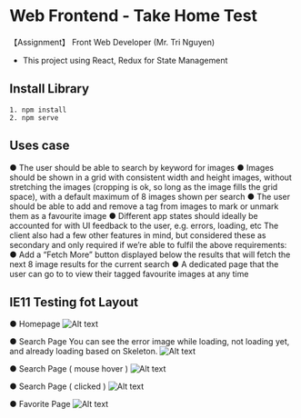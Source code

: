 # Web Frontend - Take Home Test

【Assignment】 Front Web Developer (Mr. Tri Nguyen)
* This project using React, Redux for State Management

## Install Library

```
1. npm install
2. npm serve
```

## Uses case

● The user should be able to search by keyword for images
● Images should be shown in a grid with consistent width and height images, without
stretching the images (cropping is ok, so long as the image fills the grid space), with a
default maximum of 8 images shown per search
● The user should be able to add and remove a tag from images to mark or unmark
them as a favourite image
● Different app states should ideally be accounted for with UI feedback to the user, e.g.
errors, loading, etc
The client also had a few other features in mind, but considered these as secondary and only
required if we’re able to fulfil the above requirements:
● Add a “Fetch More” button displayed below the results that will fetch the next 8
image results for the current search
● A dedicated page that the user can go to to view their tagged favourite images at
any time


## IE11 Testing fot Layout
● Homepage
![Alt text](https://i.ibb.co/HFnLzqD/Screen-Shot-2019-12-01-at-20-13-37.png?raw=true "Title")

● Search Page 
You can see the error image while loading, not loading yet, and already loading based on Skeleton.
![Alt text](https://i.ibb.co/K0LTDxG/Screen-Shot-2019-12-01-at-20-14-02.png?raw=true "Title")

● Search Page ( mouse hover )
![Alt text](https://i.ibb.co/XJjXhtY/Screen-Shot-2019-12-01-at-20-42-09.png?raw=true "Title")

● Search Page ( clicked )
![Alt text](https://i.ibb.co/PtWHm4p/Screen-Shot-2019-12-01-at-20-15-04.png?raw=true "Title")

● Favorite Page
![Alt text](https://i.ibb.co/wKpP0d9/Screen-Shot-2019-12-01-at-20-15-31.png?raw=true "Title")

